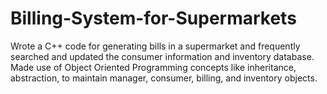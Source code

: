 # Billing-System-for-Supermarkets
Wrote a C++ code for generating bills in a supermarket and frequently searched and updated the consumer information and inventory database. Made use of Object Oriented Programming concepts like inheritance, abstraction, to maintain manager, consumer, billing, and inventory objects.
